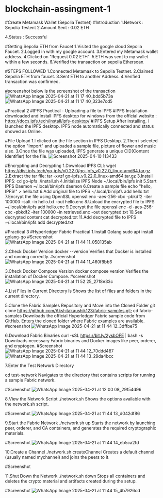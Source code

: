 # blockchain-assingment-1
#Create Metamask Wallet (Sepolia Testnet)
#Introduction
1.Network : Sepolia Testent
2.Amount Sent : 0.02 ETH


4.Status : Successful

#Getting Sepolia ETH from Faucet
1.Visited the google cloud Sepolia Faucet.
2.Logged in with my google account.
3.Entered my Metamask wallet address.
4.Clicked on "Request 0.02 ETH".
5.ETH was sent to my wallet within a few seconds.
6.Verified the transaction on sepolia Etherscan.

#STEPS FOLLOWED
1.Connected Metamask to Sepolia Testnet.
2.Claimed Sepolia ETH from faucet.
3.Sent ETH to another Address.
4.Verified transaction was confirmed.

#screenshot
below is the screenshot of the transaction
![WhatsApp Image 2025-04-21 at 11 17 40_bdd5b73a](https://github.com/user-attachments/assets/b414ef4a-dd32-4544-90ac-f6c8c7215e58)
![WhatsApp Image 2025-04-21 at 11 17 40_323e7cd5](https://github.com/user-attachments/assets/681641fb-d19f-4a25-a293-f8ec8f8ea40d)


#Practical 2
#IPFS Practical - Uploading a file to IPFS
#IPFS Installation
 downloaded and install IPFS desktop for windows from the official website : https://docs.ipfs.tech/install/ipfs-desktop/
 #IPFS Setup
After installing, I launched the IPFS desktop.
IPFS node automatically connected and status showed as Online.

#File Upload
1.I clicked on the file section in IPFS Desktop.
2.Then i selected the option "Import" and uploaded a sample file, picture of flower and music also.
3.Once the file was uploaded, IPFS generate a unique CID(Content Identifier) for the file.
![Screenshot 2025-04-10 113433](https://github.com/user-attachments/assets/c614dc6b-b154-48e2-b1d6-a1ff16c5a302)

#Encrypting and Decrypting
1.Download IPFS CLI:
wget https://dist.ipfs.tech/go-ipfs/v0.22.0/go-ipfs_v0.22.0_linux-amd64.tar.gz
2.Extract the tar file:
tar -xvzf go-ipfs_v0.22.0_linux-amd64.tar.gz
3.Install IPFS:
cd go-ipfs
./install.sh
4.Initialize IPFS Node
~/.local/bin/ipfs init
5.Start IPFS Daemon
~/.local/bin/ipfs daemon
6.Create a sample file
echo "hello, IPFS!" > hello.txt
6.Add original file to IPFS
~/.local/bin/ipfs add hello.txt
7.Encrypt the file using OpenSSL
openssl enc -aes-256-cbc -pbkdf2 -iter 100000 -salt -in hello.txt -out hello.enc
8.Upload the encrypted file to IPFS
~/.local/bin/ipfs add hello.enc
9.Decrypt the file
openssl enc -d -aes-256-cbc -pbkdf2 -iter 100000 -in retrieved.enc -out decrypted.txt
10.See decrypted content
cat decrypted.txt
11.Add decrypted file to IPFS
~/.local/bin/ipfs add decrypted.txt


#Practical 3
#Hyperledger Fabric Practical
1.Install Golang
sudo apt install golang-go
#Screenshot
![WhatsApp Image 2025-04-21 at 11 44 11_058135ab](https://github.com/user-attachments/assets/4fca1426-473f-45a1-a859-1db486e60aaa)

2.Check Docker Version
docker --version
Verifies that Docker is installed and running correctly.
#screenshot
![WhatsApp Image 2025-04-21 at 11 44 11_460f8bb6](https://github.com/user-attachments/assets/1a0ae3f6-0108-4baa-8af5-3fe21936b443)

3.Check Docker Compose Version
docker compose version
Verifies the installation of Docker Compose.
#screenshot
![WhatsApp Image 2025-04-21 at 11 52 25_2718e33c](https://github.com/user-attachments/assets/c638e357-5c37-4be4-a1c3-d4035c6c3498)

4.List Files in Current Directory
ls
Shows the list of files and folders in the current directory.

5.Clone the Fabric Samples Repository and Move into the Cloned Folder
git clone https://github.com/Akshitakaushik123/fabric-samples.git; cd fabric-samples
Downloads the official Hyperledger Fabric sample code from GitHub. Enters the cloned folder where Fabric examples are available.
#screenshot
![WhatsApp Image 2025-04-21 at 11 44 12_3dffbe75](https://github.com/user-attachments/assets/2b8eab1f-f696-4500-a1a5-8e8fe6f4022b)

6.Download Fabric Binaries
curl -sSL https://bit.ly/2ysbOFE | bash -s
Downloads necessary Fabric binaries and Docker images like peer, orderer, and cryptogen.
#Screenshot
![WhatsApp Image 2025-04-21 at 11 44 12_70ddd487](https://github.com/user-attachments/assets/2a816bc6-c0b1-4947-9ecd-d1370366ab7a)
![WhatsApp Image 2025-04-21 at 11 44 13_29da4bcc](https://github.com/user-attachments/assets/f9192bff-2b77-4167-98cf-2f4fa3114cdc)

7.Enter the Test Network Directory

cd test-network
Navigates to the directory that contains scripts for running a sample Fabric network.

#Screenshot
![WhatsApp Image 2025-04-21 at 12 00 08_29f54d96](https://github.com/user-attachments/assets/fc2c7480-6026-4a73-a4c8-be8ee2dfa8e6)

8.View the Network Script
./network.sh
Shows the options available with the network.sh script.

#Screenshot
![WhatsApp Image 2025-04-21 at 11 44 13_d042df86](https://github.com/user-attachments/assets/efb2d661-8706-4330-bef5-f53326442be4)

9.Start the Fabric Network
./network.sh up
Starts the network by launching peer, orderer, and CA containers, and generates the required cryptographic materials.

#Screenshot
![WhatsApp Image 2025-04-21 at 11 44 14_eb5ca2fd](https://github.com/user-attachments/assets/fca12f83-5504-406e-8b35-6e64fe8f19ad)

10.Create a Channel
./network.sh createChannel
Creates a default channel (usually named mychannel) and joins the peers to it.

#Screenshot

11.Shut Down the Network
./network.sh down
Stops all containers and deletes the crypto material and artifacts created during the setup.

#Screenshot
![WhatsApp Image 2025-04-21 at 11 44 15_4b7926cd](https://github.com/user-attachments/assets/7ed34dbf-0f3f-431f-98ab-eb84ef12202d)













